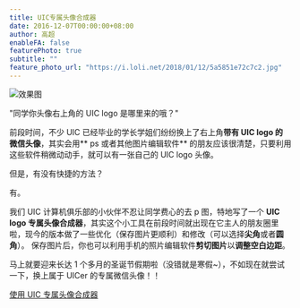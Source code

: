 ```yaml
---
title: UIC专属头像合成器
date: 2016-12-07T00:00:00+08:00
author: 高超
enableFA: false
featurePhoto: true
subtitle: ""
feature_photo_url: "https://i.loli.net/2018/01/12/5a5851e72c7c2.jpg"
---
```


![效果图](https://ooo.0o0.ooo/2017/06/17/5944fad977a4e.jpg)

"同学你头像右上角的 UIC logo 是哪里来的哦？"

前段时间，不少 UIC 已经毕业的学长学姐们纷纷换上了右上角**带有 UIC logo 的 微信头像**，其实会用** ps 或者其他图片编辑软件** 的朋友应该很清楚，只要利用这些软件稍微动动手，就可以有一张自己的 UIC logo 头像。

但是，有没有快捷的方法？

有。

我们 UIC 计算机俱乐部的小伙伴不忍让同学费心的去 p 图，特地写了一个 **UIC logo 专属头像合成器**，其实这个小工具在前段时间就出现在它主人的朋友圈里啦，现今的版本做了一些优化（保存图片更顺利）和修改（可以选择**尖角**或者**圆角**）。
保存图片后，你也可以利用手机的照片编辑软件**剪切图片**以**调整空白边距**。

马上就要迎来长达 1 个多月的圣诞节假期啦（没错就是寒假~），不如现在就尝试一下，换上属于 UICer 的专属微信头像！！

[使用 UIC 专属头像合成器](https://tools.uichcc.com/uic_headphoto_synthesizer/)
